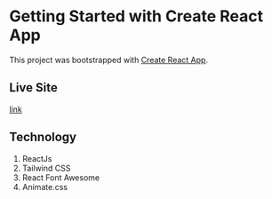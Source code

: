 # Getting Started with Create React App

This project was bootstrapped with [Create React App](https://github.com/facebook/create-react-app).

## Live Site 
[link](https://eager-lalande-6d4538.netlify.app/)

## Technology
1. ReactJs
2. Tailwind CSS
3. React Font Awesome
4. Animate.css
